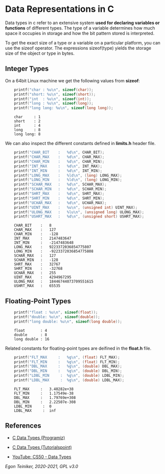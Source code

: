 # Data Representations in C

Data types in c refer to an extensive system **used for declaring variables or functions** 
of different types. 
The type of a variable determines how much space it occupies in storage and how the bit 
pattern stored is interpreted.

To get the exact size of a type or a variable on a particular platform, you can use the sizeof operator. The expressions sizeof(type) yields the storage size of the object or type in bytes.


## Integer Types 

On a 64bit Linux machine we get the following values from **sizeof**:

```C
    printf("char : %u\n", sizeof(char)); 
    printf("short: %u\n", sizeof(short)); 
    printf("int  : %u\n", sizeof(int)); 
    printf("long : %u\n", sizeof(long)); 
    printf("long long: %u\n", sizeof(long long));
```

```
    char     : 1
    short    : 2
    int      : 4
    long     : 8
    long long: 8
```

We can also inspect the different constants defined in **limits.h** header file.

```C
    printf("CHAR_BIT    :   %d\n", CHAR_BIT);
    printf("CHAR_MAX    :   %d\n", CHAR_MAX);
    printf("CHAR_MIN    :   %d\n", CHAR_MIN);
    printf("INT_MAX     :   %d\n", INT_MAX);
    printf("INT_MIN     :   %d\n", INT_MIN);
    printf("LONG_MAX    :   %ld\n", (long) LONG_MAX);
    printf("LONG_MIN    :   %ld\n", (long) LONG_MIN);
    printf("SCHAR_MAX   :   %d\n", SCHAR_MAX);
    printf("SCHAR_MIN   :   %d\n", SCHAR_MIN);
    printf("SHRT_MAX    :   %d\n", SHRT_MAX);
    printf("SHRT_MIN    :   %d\n", SHRT_MIN);
    printf("UCHAR_MAX   :   %d\n", UCHAR_MAX);
    printf("UINT_MAX    :   %u\n", (unsigned int) UINT_MAX);
    printf("ULONG_MAX   :   %lu\n", (unsigned long) ULONG_MAX);
    printf("USHRT_MAX   :   %d\n", (unsigned short) USHRT_MAX);
```

```
    CHAR_BIT    :   8
    CHAR_MAX    :   127
    CHAR_MIN    :   -128
    INT_MAX     :   2147483647
    INT_MIN     :   -2147483648
    LONG_MAX    :   9223372036854775807
    LONG_MIN    :   -9223372036854775808
    SCHAR_MAX   :   127
    SCHAR_MIN   :   -128
    SHRT_MAX    :   32767
    SHRT_MIN    :   -32768
    UCHAR_MAX   :   255
    UINT_MAX    :   4294967295
    ULONG_MAX   :   18446744073709551615
    USHRT_MAX   :   65535
```

## Floating-Point Types

```C
    printf("float : %u\n", sizeof(float)); 
    printf("double: %u\n", sizeof(double)); 
    printf("long double: %u\n", sizeof(long double));
```

```
    float       : 4
    double      : 8
    long double : 16
```

Related constants for floating-point types are deifined in the **float.h** file.
```C
    printf("FLT_MAX     :   %g\n", (float) FLT_MAX);
    printf("FLT_MIN     :   %g\n", (float) FLT_MIN);
    printf("DBL_MAX     :   %g\n", (double) DBL_MAX);
    printf("DBL_MIN     :   %g\n", (double) DBL_MIN);
    printf("LDBL_MIN     :  %g\n", (double) LDBL_MIN);
    printf("LDBL_MAX     :  %g\n", (double) LDBL_MAX);
```

```
    FLT_MAX     :   3.40282e+38
    FLT_MIN     :   1.17549e-38
    DBL_MAX     :   1.79769e+308
    DBL_MIN     :   2.22507e-308
    LDBL_MIN     :  0
    LDBL_MAX     :  inf
```


## References
* [C Data Types (Programiz)](https://www.programiz.com/c-programming/c-data-types)

* [C Data Types (Tutorialspoint)](https://www.tutorialspoint.com/cprogramming/c_data_types.htm)

* [YouTube: CS50 - Data Types](https://youtu.be/Fc9htmvVZ9U)

*Egon Teiniker, 2020-2021, GPL v3.0*

